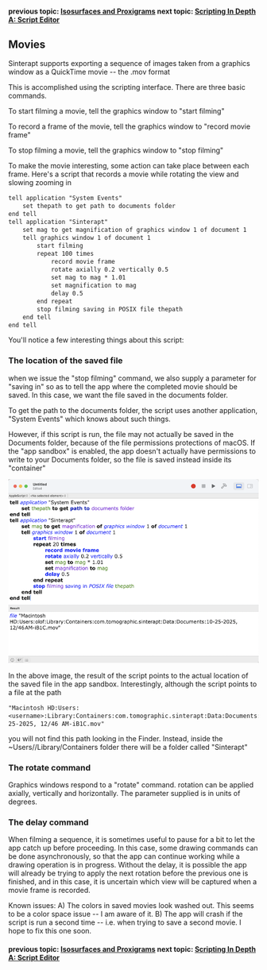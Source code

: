 #### previous topic: [Isosurfaces and Proxigrams](Isosurfaces.md)   next topic: [Scripting In Depth A: Script Editor](ScriptEditor.md)


## Movies

Sinterapt supports exporting a sequence of images taken from a graphics window as a QuickTime movie -- the .mov format

This is accomplished using the scripting interface.  There are three basic commands.

To start filming a movie, tell the graphics window to "start filming"

To record a frame of the movie, tell the graphics window to "record movie frame"

To stop filming a movie, tell the graphics window to "stop filming"

To make the movie interesting, some action can take place between each frame.  Here's a script that records a movie while rotating the view and slowing zooming in

```
tell application "System Events"
	set thepath to get path to documents folder
end tell
tell application "Sinterapt"
	set mag to get magnification of graphics window 1 of document 1
	tell graphics window 1 of document 1
		start filming
		repeat 100 times
			record movie frame
			rotate axially 0.2 vertically 0.5
			set mag to mag * 1.01
			set magnification to mag
			delay 0.5
		end repeat
		stop filming saving in POSIX file thepath
	end tell
end tell
```

You'll notice a few interesting things about this script:

### The location of the saved file

when we issue the "stop filming" command, we also supply a parameter for "saving in" so as to tell the app where the completed movie should be saved.  In this case, we want the file saved in the documents folder.

To get the path to the documents folder, the script uses another application, "System Events" which knows about such things.

However, if this script is run, the file may not actually be saved in the Documents folder, because of the file permissions protections of macOS.  If the "app sandbox" is enabled, the app doesn't actually have permissions to write to your Documents folder, so the file is saved instead inside its "container"

![image](images/SaveMovieResults.png "The result of saving a movie with the app sandbox")

In the above image, the result of the script points to the actual location of the saved file in the app sandbox.  Interestingly, although the script points to a file at the path 

```
"Macintosh HD:Users:<username>:Library:Containers:com.tomographic.sinterapt:Data:Documents:10-25-2025, 12/46 AM-iB1C.mov"
```

you will not find this path looking in the Finder.  Instead, inside the ~Users/<username>/Library/Containers folder there will be a folder called "Sinterapt"

### The rotate command

Graphics windows respond to a "rotate" command.  rotation can be applied axially, vertically and horizontally. The parameter supplied is in units of degrees.

### The delay command

When filming a sequence, it is sometimes useful to pause for a bit to let the app catch up before proceeding.  In this case, some drawing commands can be done asynchronously, so that the app can continue working while a drawing operation is in progress.  Without the delay, it is possible the app will already be trying to apply the next rotation before the previous one is finished, and in this case, it is uncertain which view will be captured when a movie frame is recorded. 

Known issues:
A) The colors in saved movies look washed out.  This seems to be a color space issue -- I am aware of it.
B) The app will crash if the script is run a second time -- i.e. when trying to save a second movie.  I hope to fix this one soon.

#### previous topic: [Isosurfaces and Proxigrams](Isosurfaces.md)   next topic: [Scripting In Depth A: Script Editor](ScriptEditor.md)
